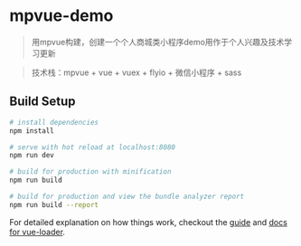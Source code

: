 # mpvue-demo

> 用mpvue构建，创建一个个人商城类小程序demo用作于个人兴趣及技术学习更新

> 技术栈：mpvue + vue + vuex + flyio + 微信小程序 + sass

## Build Setup

``` bash
# install dependencies
npm install

# serve with hot reload at localhost:8080
npm run dev

# build for production with minification
npm run build

# build for production and view the bundle analyzer report
npm run build --report
```

For detailed explanation on how things work, checkout the [guide](http://vuejs-templates.github.io/webpack/) and [docs for vue-loader](http://vuejs.github.io/vue-loader).
